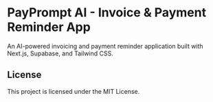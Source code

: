 # PayPrompt AI - Invoice & Payment Reminder App

An AI-powered invoicing and payment reminder application built with Next.js, Supabase, and Tailwind CSS.

## License

This project is licensed under the MIT License.

